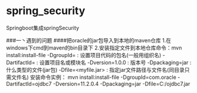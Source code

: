# spring_security
Springboot集成springSecurity

###一丶遇到的问题
####把oracle的jar包导入到本地的maven仓库
1.在windows下cmd到maven的bin目录下
2.安装指定文件到本地仓库命令：mvn install:install-file
-DgroupId=<groupId>       : 设置项目代码的包名(一般用组织名)
-DartifactId=<artifactId> : 设置项目名或模块名 
-Dversion=1.0.0           : 版本号
-Dpackaging=jar           : 什么类型的文件(jar包)
-Dfile=<myfile.jar>       : 指定jar文件路径与文件名(同目录只需文件名)
安装命令实例：
mvn install:install-file -DgroupId=com.oracle -DartifactId=ojdbc7 -Dversion=11.2.0.4 -Dpackaging=jar -Dfile=C:/ojdbc7.jar 



